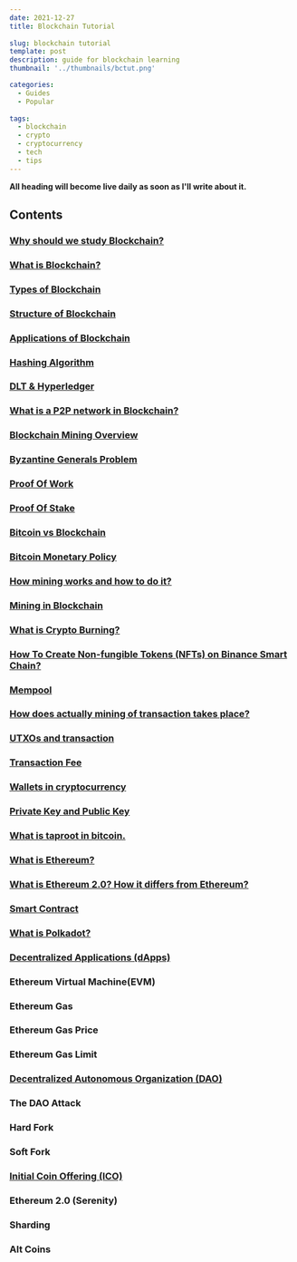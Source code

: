 ```yaml
---
date: 2021-12-27
title: Blockchain Tutorial
  
slug: blockchain tutorial
template: post
description: guide for blockchain learning
thumbnail: '../thumbnails/bctut.png'

categories:
  - Guides
  - Popular
  
tags:
  - blockchain
  - crypto
  - cryptocurrency
  - tech
  - tips
---
```



 **All heading will become live daily as soon as I'll write about it.**

## Contents


### [Why should we study Blockchain?](https://shiva.hashnode.dev/why-should-we-study-blockchain)
### [What is Blockchain?](https://shiva.hashnode.dev/what-is-blockchain-and-how-does-it-work)
### [Types of Blockchain](https://shiva.hashnode.dev/types-of-blockchain-explained)  
### [Structure of Blockchain](https://shiva.hashnode.dev/what-is-the-structure-of-blockchain-explained)
### [Applications of Blockchain](https://shiva.hashnode.dev/11-prominent-blockchain-applications-you-should-know) 
### [Hashing Algorithm](https://shiva.hashnode.dev/hashing-algorithm-in-blockchain-explained-with-diagram)  
### [DLT & Hyperledger](https://shiva.hashnode.dev/what-are-dlt-and-hyperledger-and-does-it-work-in-blockchain) 
### [What is a P2P network in Blockchain?](https://shiva.hashnode.dev/what-is-a-p2p-network-how-does-it-work-in-blockchain-briefly-explained)
### [Blockchain Mining Overview](https://shiva.hashnode.dev/blockchain-and-mining-overview) 
### [Byzantine Generals Problem](https://shiva.hashnode.dev/byzantine-generals-problem-in-blockchain-explained) 
### [Proof Of Work](https://shiva.hashnode.dev/what-is-proof-of-work-how-does-it-work-in-blockchain-explained)
### [Proof Of Stake](https://shiva.hashnode.dev/what-is-proof-of-stake-pos-in-cryptocurrency) 

### [Bitcoin vs Blockchain](https://shiva.hashnode.dev/bitcoin-vs-blockchain) 
### [Bitcoin Monetary Policy](https://shiva.hashnode.dev/what-is-monetary-policy-in-crypto-and-how-it-is-affecting-digital-currency-and-world-banks) 
### [How mining works and how to do it?](https://shiva.hashnode.dev/what-is-bitcoin-mining-and-how-to-do-it) 
### [Mining in Blockchain](https://shiva.hashnode.dev/what-is-bitcoin-mining-and-how-to-do-it)
### [What is Crypto Burning?](https://shiva.hashnode.dev/what-is-crypto-burning)  
### [How To Create Non-fungible Tokens (NFTs) on Binance Smart Chain?](https://shiva.hashnode.dev/how-to-create-non-fungible-tokens-nfts-on-binance-smart-chain) 
### [Mempool](https://shiva.hashnode.dev/what-is-mempool-in-blockchain-explained) 
### [How does actually mining of transaction takes place?](https://shiva.hashnode.dev/how-does-actual-mining-of-transactions-take-place) 
### [UTXOs and transaction](https://shiva.hashnode.dev/what-is-utxo-in-bitcoin-and-how-does-it-affect-transactions) 
### [Transaction Fee](https://shiva.hashnode.dev/what-fees-are-charged-in-the-cryptocurrency-trading) 
### [Wallets in cryptocurrency](https://shiva.hashnode.dev/how-do-cryptocurrency-wallets-work-understand-what-is-it-and-how-many-types-are-there) 
### [Private Key and Public Key](https://shiva.hashnode.dev/what-is-public-key-and-private-key-in-blockchain) 

### [What is taproot in bitcoin.](https://shiva.hashnode.dev/taproot-upgrade-comes-in-bitcoin-what-it-is-explained) 
### [What is Ethereum?](https://shiva.hashnode.dev/what-is-ethereum-and-how-is-it-better-than-bitcoin) 
### [What is Ethereum 2.0? How it differs from Ethereum?](https://shiva.hashnode.dev/what-is-ethereum-20-how-it-is-different-from-ethereum-explained) 
### [Smart Contract](https://shiva.hashnode.dev/what-is-smart-contract-and-how-does-it-work) 
### [What is Polkadot?](https://shiva.hashnode.dev/what-is-polkadot) 
### [Decentralized Applications (dApps)](https://shiva.hashnode.dev/what-are-dapps-decentralized-applications-dapps-advantage-and-disadvantages-explained)

### Ethereum Virtual Machine(EVM)
### Ethereum Gas
### Ethereum Gas Price
### Ethereum Gas Limit
###  [Decentralized Autonomous Organization (DAO)](https://shiva.hashnode.dev/what-is-dao-decentralized-autonomous-organization-and-how-does-it-work) 
### The DAO Attack
### Hard Fork
### Soft Fork
### [Initial Coin Offering (ICO)](https://shiva.hashnode.dev/what-is-initial-coin-offering-ico-and-how-does-it-work-why-its-gaining-popularity) 
### Ethereum 2.0 (Serenity)
### Sharding 
### Alt Coins 